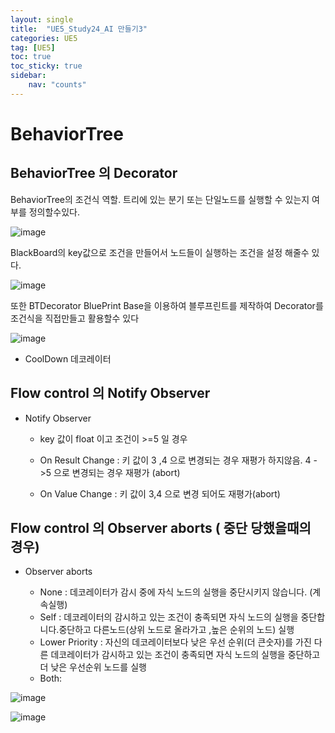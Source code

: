 ```yaml
---
layout: single
title:  "UE5_Study24_AI 만들기3"
categories: UE5
tag: [UE5]
toc: true
toc_sticky: true
sidebar:
    nav: "counts"
---
```


# BehaviorTree

## BehaviorTree 의 Decorator

BehaviorTree의 조건식 역할. 트리에 있는 분기 또는 단일노드를 실행할 수 있는지 여부를 정의할수있다.

![image](https://github.com/silverlnng/VRFirstProject/assets/112385982/cab57668-88c3-49d6-96c2-d3182a11792c)
   
BlackBoard의 key값으로 조건을 만들어서 노드들이 실행하는 조건을 설정 해줄수 있다.
   
![image](https://github.com/silverlnng/DatastructureStudy/assets/112385982/89ce19c4-6a59-40f6-97ae-a613f4a106e0)
   
또한 BTDecorator BluePrint Base을 이용하여 블루프린트를 제작하여 Decorator를 조건식을 직접만들고 활용할수 있다

![image](https://github.com/silverlnng/VRFirstProject/assets/112385982/805137d3-918e-459c-8422-b1dbb68a7833)


* CoolDown 데코레이터 




## Flow control 의 Notify Observer

* Notify Observer

    * key 값이 float 이고 조건이 >=5 일 경우
       
    * On Result Change : 키 값이 3 ,4 으로 변경되는 경우 재평가 하지않음. 4 ->5 으로 변경되는 경우 재평가 (abort)
       
    * On Value Change :  키 값이 3,4 으로 변경 되어도 재평가(abort) 


## Flow control 의 Observer aborts ( 중단 당했을때의 경우)
   
* Observer aborts 
   
   * None : 데코레이터가 감시 중에 자식 노드의 실행을 중단시키지 않습니다. (계속실행)
   * Self : 데코레이터의 감시하고 있는 조건이 충족되면 자식 노드의 실행을 중단합니다.중단하고 다른노드(상위 노드로 올라가고 ,높은 순위의 노드) 실행
   * Lower Priority : 자신의 데코레이터보다 낮은 우선 순위(더 큰숫자)를 가진 다른 데코레이터가 감시하고 있는 조건이 충족되면 자식 노드의 실행을 중단하고 더 낮은 우선순위 노드를 실행
   * Both:

![image](https://github.com/silverlnng/VRFirstProject/assets/112385982/c5cdd758-08f2-402f-adb4-6088c0dd2a97)
   
![image](https://github.com/silverlnng/VRFirstProject/assets/112385982/81daafbd-d99a-4437-b3d7-48dac6b8b20b)
   